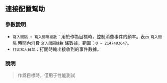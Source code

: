 ## 連接配置幫助

### 參數說明

- `寫入間隔 + 寫入間隔總數`：用於作為目標時，控制消費事件的頻率。表示 `寫入間隔` 時間內消費 `寫入間隔總數` 條數據，範圍：`0 ~ 2147483647`。
- `打印寫入日誌`：打開時輸出接收到的事件數據。


### 說明
> 作爲目標時，僅用于性能測試